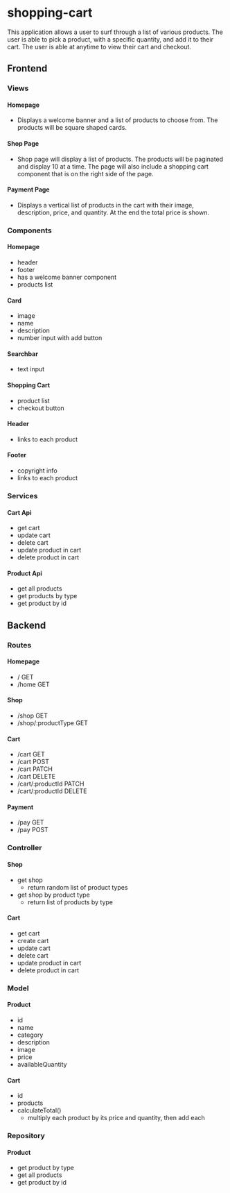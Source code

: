 # shopping-cart

This application allows a user to surf through a list of various products. The user is able to pick a product, with a specific quantity, and add it to their cart. The user is able at anytime to view their cart and checkout.

## Frontend

### Views

#### Homepage
- Displays a welcome banner and a list of products to choose from. The products will be square shaped cards.

#### Shop Page
- Shop page will display a list of products. The products will be paginated and display 10 at a time. The page will also include a shopping cart component that is on the right side of the page.

#### Payment Page
- Displays a vertical list of products in the cart with their image, description, price, and quantity. At the end the total price is shown.

### Components

#### Homepage
- header
- footer
- has a welcome banner component
- products list

#### Card
- image
- name
- description
- number input with add button

#### Searchbar
- text input

#### Shopping Cart
- product list
- checkout button

#### Header
- links to each product

#### Footer
- copyright info
- links to each product

### Services

#### Cart Api
- get cart
- update cart
- delete cart
- update product in cart
- delete product in cart

#### Product Api
- get all products
- get products by type
- get product by id

## Backend

### Routes

#### Homepage
- / GET
- /home GET 

#### Shop
- /shop GET
- /shop/:productType GET

#### Cart
- /cart GET
- /cart POST
- /cart PATCH
- /cart DELETE
- /cart/:productId PATCH
- /cart/:productId DELETE

#### Payment
- /pay GET
- /pay POST

### Controller

#### Shop
- get shop
    - return random list of product types
- get shop by product type
    - return list of products by type

#### Cart
- get cart
- create cart
- update cart
- delete cart
- update product in cart
- delete product in cart

### Model

#### Product
- id
- name
- category
- description
- image
- price
- availableQuantity

#### Cart
- id
- products
- calculateTotal()
    - multiply each product by its price and quantity, then add each

### Repository

#### Product
- get product by type
- get all products
- get product by id